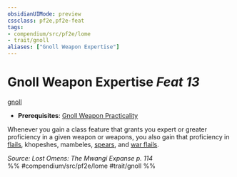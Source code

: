 ```yaml
---
obsidianUIMode: preview
cssclass: pf2e,pf2e-feat
tags:
- compendium/src/pf2e/lome
- trait/gnoll
aliases: ["Gnoll Weapon Expertise"]
---
```

# Gnoll Weapon Expertise  *Feat 13*  
[gnoll](gnoll-b1.md "Gnoll Ancestry & Heritage Trait")  

- **Prerequisites**: [Gnoll Weapon Practicality](gnoll-weapon-practicality-lome.md)

Whenever you gain a class feature that grants you expert or greater proficiency in a given weapon or weapons, you also gain that proficiency in [flails](flail.md), khopeshes, mambeles, [spears](spear.md), and [war flails](war-flail.md).

*Source: Lost Omens: The Mwangi Expanse p. 114*  
%% #compendium/src/pf2e/lome #trait/gnoll %%